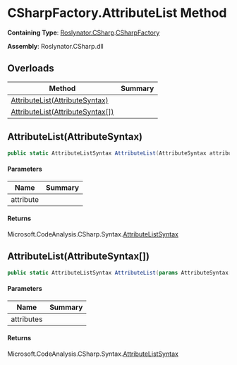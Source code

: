 # CSharpFactory\.AttributeList Method

**Containing Type**: [Roslynator.CSharp](../../README.md)\.[CSharpFactory](../README.md)

**Assembly**: Roslynator\.CSharp\.dll

## Overloads

| Method | Summary |
| ------ | ------- |
| [AttributeList(AttributeSyntax)](#Roslynator_CSharp_CSharpFactory_AttributeList_Microsoft_CodeAnalysis_CSharp_Syntax_AttributeSyntax_) | |
| [AttributeList(AttributeSyntax\[\])](#Roslynator_CSharp_CSharpFactory_AttributeList_Microsoft_CodeAnalysis_CSharp_Syntax_AttributeSyntax___) | |

## AttributeList\(AttributeSyntax\)<a name="Roslynator_CSharp_CSharpFactory_AttributeList_Microsoft_CodeAnalysis_CSharp_Syntax_AttributeSyntax_"></a>

```csharp
public static AttributeListSyntax AttributeList(AttributeSyntax attribute)
```

#### Parameters

| Name | Summary |
| ---- | ------- |
| attribute | |

#### Returns

Microsoft\.CodeAnalysis\.CSharp\.Syntax\.[AttributeListSyntax](https://docs.microsoft.com/en-us/dotnet/api/microsoft.codeanalysis.csharp.syntax.attributelistsyntax)

## AttributeList\(AttributeSyntax\[\]\)<a name="Roslynator_CSharp_CSharpFactory_AttributeList_Microsoft_CodeAnalysis_CSharp_Syntax_AttributeSyntax___"></a>

```csharp
public static AttributeListSyntax AttributeList(params AttributeSyntax[] attributes)
```

#### Parameters

| Name | Summary |
| ---- | ------- |
| attributes | |

#### Returns

Microsoft\.CodeAnalysis\.CSharp\.Syntax\.[AttributeListSyntax](https://docs.microsoft.com/en-us/dotnet/api/microsoft.codeanalysis.csharp.syntax.attributelistsyntax)

